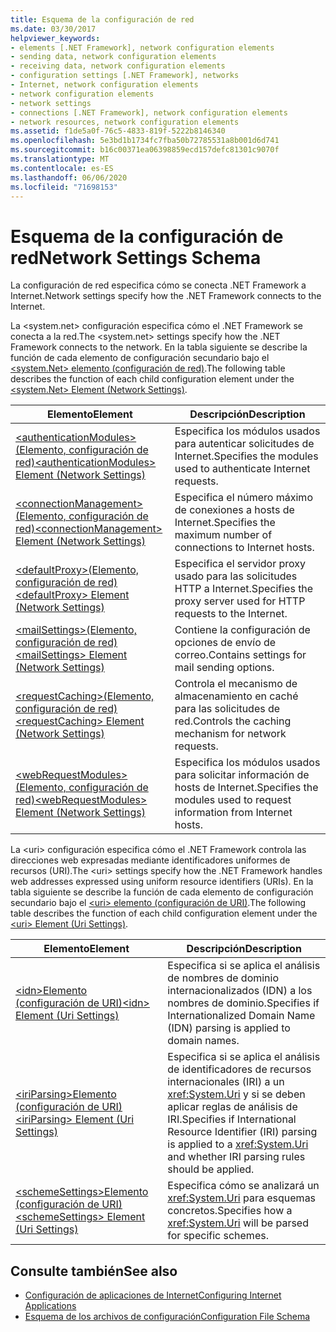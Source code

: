 ```yaml
---
title: Esquema de la configuración de red
ms.date: 03/30/2017
helpviewer_keywords:
- elements [.NET Framework], network configuration elements
- sending data, network configuration elements
- receiving data, network configuration elements
- configuration settings [.NET Framework], networks
- Internet, network configuration elements
- network configuration elements
- network settings
- connections [.NET Framework], network configuration elements
- network resources, network configuration elements
ms.assetid: f1de5a0f-76c5-4833-819f-5222b8146340
ms.openlocfilehash: 5e3bd1b1734fc7fba50b72785531a8b001d6d741
ms.sourcegitcommit: b16c00371ea06398859ecd157defc81301c9070f
ms.translationtype: MT
ms.contentlocale: es-ES
ms.lasthandoff: 06/06/2020
ms.locfileid: "71698153"
---
```

# <a name="network-settings-schema"></a><span data-ttu-id="a5425-102">Esquema de la configuración de red</span><span class="sxs-lookup"><span data-stu-id="a5425-102">Network Settings Schema</span></span>
<span data-ttu-id="a5425-103">La configuración de red especifica cómo se conecta .NET Framework a Internet.</span><span class="sxs-lookup"><span data-stu-id="a5425-103">Network settings specify how the .NET Framework connects to the Internet.</span></span>

<span data-ttu-id="a5425-104">La \<system.net> configuración especifica cómo el .NET Framework se conecta a la red.</span><span class="sxs-lookup"><span data-stu-id="a5425-104">The \<system.net> settings specify how the .NET Framework connects to the network.</span></span> <span data-ttu-id="a5425-105">En la tabla siguiente se describe la función de cada elemento de configuración secundario bajo el [ \<system.Net> elemento (configuración de red)](system-net-element-network-settings.md).</span><span class="sxs-lookup"><span data-stu-id="a5425-105">The following table describes the function of each child configuration element under the [\<system.Net> Element (Network Settings)](system-net-element-network-settings.md).</span></span>  
  
|<span data-ttu-id="a5425-106">Elemento</span><span class="sxs-lookup"><span data-stu-id="a5425-106">Element</span></span>|<span data-ttu-id="a5425-107">Descripción</span><span class="sxs-lookup"><span data-stu-id="a5425-107">Description</span></span>|  
|-------------|-----------------|  
|[<span data-ttu-id="a5425-108">\<authenticationModules>(Elemento, configuración de red)</span><span class="sxs-lookup"><span data-stu-id="a5425-108">\<authenticationModules> Element (Network Settings)</span></span>](authenticationmodules-element-network-settings.md)|<span data-ttu-id="a5425-109">Especifica los módulos usados para autenticar solicitudes de Internet.</span><span class="sxs-lookup"><span data-stu-id="a5425-109">Specifies the modules used to authenticate Internet requests.</span></span>|  
|[<span data-ttu-id="a5425-110">\<connectionManagement>(Elemento, configuración de red)</span><span class="sxs-lookup"><span data-stu-id="a5425-110">\<connectionManagement> Element (Network Settings)</span></span>](connectionmanagement-element-network-settings.md)|<span data-ttu-id="a5425-111">Especifica el número máximo de conexiones a hosts de Internet.</span><span class="sxs-lookup"><span data-stu-id="a5425-111">Specifies the maximum number of connections to Internet hosts.</span></span>|  
|[<span data-ttu-id="a5425-112">\<defaultProxy>(Elemento, configuración de red)</span><span class="sxs-lookup"><span data-stu-id="a5425-112">\<defaultProxy> Element (Network Settings)</span></span>](defaultproxy-element-network-settings.md)|<span data-ttu-id="a5425-113">Especifica el servidor proxy usado para las solicitudes HTTP a Internet.</span><span class="sxs-lookup"><span data-stu-id="a5425-113">Specifies the proxy server used for HTTP requests to the Internet.</span></span>|  
|[<span data-ttu-id="a5425-114">\<mailSettings>(Elemento, configuración de red)</span><span class="sxs-lookup"><span data-stu-id="a5425-114">\<mailSettings> Element (Network Settings)</span></span>](mailsettings-element-network-settings.md)|<span data-ttu-id="a5425-115">Contiene la configuración de opciones de envío de correo.</span><span class="sxs-lookup"><span data-stu-id="a5425-115">Contains settings for mail sending options.</span></span>|  
|[<span data-ttu-id="a5425-116">\<requestCaching>(Elemento, configuración de red)</span><span class="sxs-lookup"><span data-stu-id="a5425-116">\<requestCaching> Element (Network Settings)</span></span>](requestcaching-element-network-settings.md)|<span data-ttu-id="a5425-117">Controla el mecanismo de almacenamiento en caché para las solicitudes de red.</span><span class="sxs-lookup"><span data-stu-id="a5425-117">Controls the caching mechanism for network requests.</span></span>|  
|[<span data-ttu-id="a5425-118">\<webRequestModules>(Elemento, configuración de red)</span><span class="sxs-lookup"><span data-stu-id="a5425-118">\<webRequestModules> Element (Network Settings)</span></span>](webrequestmodules-element-network-settings.md)|<span data-ttu-id="a5425-119">Especifica los módulos usados para solicitar información de hosts de Internet.</span><span class="sxs-lookup"><span data-stu-id="a5425-119">Specifies the modules used to request information from Internet hosts.</span></span>|  
  
<span data-ttu-id="a5425-120">La \<uri> configuración especifica cómo el .NET Framework controla las direcciones web expresadas mediante identificadores uniformes de recursos (URI).</span><span class="sxs-lookup"><span data-stu-id="a5425-120">The \<uri> settings specify how the .NET Framework handles web addresses expressed using uniform resource identifiers (URIs).</span></span> <span data-ttu-id="a5425-121">En la tabla siguiente se describe la función de cada elemento de configuración secundario bajo el [ \<uri> elemento (configuración de URI)](uri-element-uri-settings.md).</span><span class="sxs-lookup"><span data-stu-id="a5425-121">The following table describes the function of each child configuration element under the [\<uri> Element (Uri Settings)](uri-element-uri-settings.md).</span></span>  
  
|<span data-ttu-id="a5425-122">Elemento</span><span class="sxs-lookup"><span data-stu-id="a5425-122">Element</span></span>|<span data-ttu-id="a5425-123">Descripción</span><span class="sxs-lookup"><span data-stu-id="a5425-123">Description</span></span>|  
|-------------|-----------------|  
|[<span data-ttu-id="a5425-124">\<idn>Elemento (configuración de URI)</span><span class="sxs-lookup"><span data-stu-id="a5425-124">\<idn> Element (Uri Settings)</span></span>](idn-element-uri-settings.md)|<span data-ttu-id="a5425-125">Especifica si se aplica el análisis de nombres de dominio internacionalizados (IDN) a los nombres de dominio.</span><span class="sxs-lookup"><span data-stu-id="a5425-125">Specifies if Internationalized Domain Name (IDN) parsing is applied to domain names.</span></span>|  
|[<span data-ttu-id="a5425-126">\<iriParsing>Elemento (configuración de URI)</span><span class="sxs-lookup"><span data-stu-id="a5425-126">\<iriParsing> Element (Uri Settings)</span></span>](iriparsing-element-uri-settings.md)|<span data-ttu-id="a5425-127">Especifica si se aplica el análisis de identificadores de recursos internacionales (IRI) a un <xref:System.Uri> y si se deben aplicar reglas de análisis de IRI.</span><span class="sxs-lookup"><span data-stu-id="a5425-127">Specifies if International Resource Identifier (IRI) parsing is applied to a <xref:System.Uri> and whether IRI parsing rules should be applied.</span></span>|  
|[<span data-ttu-id="a5425-128">\<schemeSettings>Elemento (configuración de URI)</span><span class="sxs-lookup"><span data-stu-id="a5425-128">\<schemeSettings> Element (Uri Settings)</span></span>](schemesettings-element-uri-settings.md)|<span data-ttu-id="a5425-129">Especifica cómo se analizará un <xref:System.Uri> para esquemas concretos.</span><span class="sxs-lookup"><span data-stu-id="a5425-129">Specifies how a <xref:System.Uri> will be parsed for specific schemes.</span></span>|  
  
## <a name="see-also"></a><span data-ttu-id="a5425-130">Consulte también</span><span class="sxs-lookup"><span data-stu-id="a5425-130">See also</span></span>

- [<span data-ttu-id="a5425-131">Configuración de aplicaciones de Internet</span><span class="sxs-lookup"><span data-stu-id="a5425-131">Configuring Internet Applications</span></span>](../../../network-programming/configuring-internet-applications.md)
- [<span data-ttu-id="a5425-132">Esquema de los archivos de configuración</span><span class="sxs-lookup"><span data-stu-id="a5425-132">Configuration File Schema</span></span>](../index.md)
